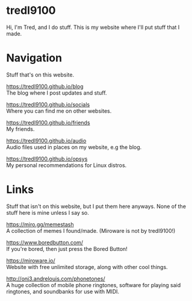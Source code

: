 # tredI9100
Hi, I'm Tred, and I do stuff. This is my website where I'll put stuff that I made.
# Navigation
Stuff that's on this website.

https://tredI9100.github.io/blog  
The blog where I post updates and stuff.

https://tredI9100.github.io/socials  
Where you can find me on other websites.

https://tredI9100.github.io/friends  
My friends.

https://tredI9100.github.io/audio  
Audio files used in places on my website, e.g the blog.

https://tredI9100.github.io/opsys  
My personal recommendations for Linux distros.
# Links
Stuff that isn't on this website, but I put them here anyways. None of the stuff here is mine unless I say so.

https://miro.gg/memestash  
A collection of memes I found/made. (Miroware is not by tredI9100!)

https://www.boredbutton.com/  
If you're bored, then just press the Bored Button!

https://miroware.io/  
Website with free unlimited storage, along with other cool things.

http://onj3.andrelouis.com/phonetones/  
A huge collection of mobile phone ringtones, software for playing said ringtones, and soundbanks for use with MIDI.

